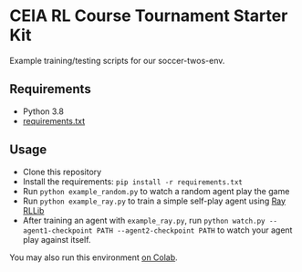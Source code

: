 # CEIA RL Course Tournament Starter Kit

Example training/testing scripts for our soccer-twos-env.

## Requirements

- Python 3.8
- [requirements.txt](https://github.com/bryanoliveira/tournament-starter/blob/main/requirements.txt)

## Usage

- Clone this repository
- Install the requirements: `pip install -r requirements.txt`
- Run `python example_random.py` to watch a random agent play the game
- Run `python example_ray.py` to train a simple self-play agent using [Ray RLLib](https://docs.ray.io/en/latest/rllib.html)
- After training an agent with `example_ray.py`, run `python watch.py --agent1-checkpoint PATH --agent2-checkpoint PATH` to watch your agent play against itself.

You may also run this environment [on Colab](https://colab.research.google.com/drive/1awcOdo8RU9UdaSRKuqUjvaOTF2O17-os?usp=sharing).
